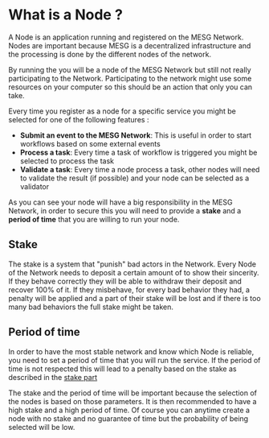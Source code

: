# What is a Node ?

A Node is an application running and registered on the MESG Network. Nodes are important because MESG is a decentralized infrastructure and the processing is done by the different nodes of the network.

By running the  you will be a node of the MESG Network but still not really participating to the Network. Participating to the network might use some resources on your computer so this should be an action that only you can take.

Every time you register as a node for a specific service you might be selected for one of the following features :

* **Submit an event to the MESG Network**: This is useful in order to start workflows based on some external events
* **Process a task**: Every time a task of workflow is triggered you might be selected to process the task
* **Validate a task**: Every time a node process a task, other nodes will need to validate the result \(if possible\) and your node can be selected as a validator

As you can see your node will have a big responsibility in the MESG Network, in order to secure this you will need to provide a **stake** and a **period of time** that you are willing to run your node.

## Stake

The stake is a system that "punish" bad actors in the Network. Every Node of the Network needs to deposit a certain amount of  to show their sincerity. If they behave correctly they will be able to withdraw their deposit and recover 100% of it. If they misbehave, for every bad behavior they had, a penalty will be applied and a part of their stake will be lost and if there is too many bad behaviors the full stake might be taken.

## Period of time

In order to have the most stable network and know which Node is reliable, you need to set a period of time that you will run the service. If the period of time is not respected this will lead to a penalty based on the stake as described in the [stake part](what-is-a-node.md#stake)

The stake and the period of time will be important because the selection of the nodes is based on those parameters. It is then recommended to have a high stake and a high period of time. Of course you can anytime create a node with no stake and no guarantee of time but the probability of being selected will be low.

